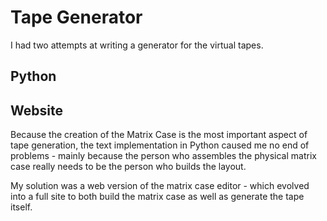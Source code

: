 # Tape Generator

I had two attempts at writing a generator for the virtual tapes.

## Python

## Website

Because the creation of the Matrix Case is the most important aspect of tape generation, the text implementation in Python caused me no end of problems - mainly because the person who assembles the physical matrix case really needs to be the person who builds the layout.

My solution was a web version of the matrix case editor - which evolved into a full site to both build the matrix case as well as generate the tape itself.

